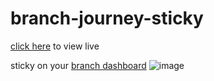 # branch-journey-sticky

[click here](https://ethanneff.github.io/branch-web-sticky) to view live

sticky on your [branch dashboard](https://dashboard.branch.io/web/journeys)
![image](http://i.imgur.com/eTHEzUp.png)
